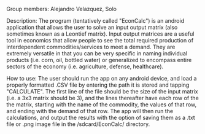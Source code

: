 Group members: Alejandro Velazquez, Solo 
 
Description: The program (tentatively called "EconCalc") is an android application that allows the user to solve an input output matrix (also sometimes known as a Leontief matrix). Input output matrices are a useful tool in economics that allow people to see the total required production of interdependent commodities/services to meet a demand. They are extremely versatile in that you can be very specific in naming individual products (i.e. corn, oil, bottled water) or generalized to encompass entire sectors of the economy (i.e. agriculture, defense, healthcare). 
 
How to use: The user should run the app on any android device, and load a properly formatted .CSV file by entering the path it is stored and tapping "CALCULATE". The first line of the file should be the size of the input matrix (i.e. a 3x3 matrix should be 3), and the lines thereafter have each row of the the matrix, starting with the name of the commodity, the values of that row, and ending with the demand of that row. The app will then run the calculations, and output the results with the option of saving them as a .txt file or .png image file in the /sdcard/EconCalc/ directory. 
